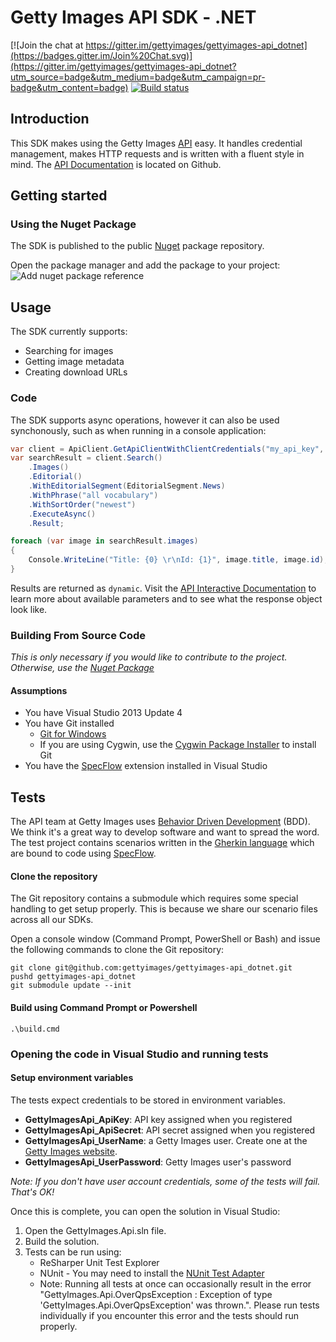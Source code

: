 # Getty Images API SDK - .NET

[![Join the chat at https://gitter.im/gettyimages/gettyimages-api_dotnet](https://badges.gitter.im/Join%20Chat.svg)](https://gitter.im/gettyimages/gettyimages-api_dotnet?utm_source=badge&utm_medium=badge&utm_campaign=pr-badge&utm_content=badge)
[![Build status](https://ci.appveyor.com/api/projects/status/yqy480k37aaokumr/branch/master?svg=true)](https://ci.appveyor.com/project/GettyImages/gettyimages-api-dotnet/branch/master)
## Introduction
This SDK makes using the Getty Images [API](http://developers.gettyimages.com) easy. It handles credential management, makes HTTP requests and is written with a fluent style in mind. The [API Documentation](https://github.com/gettyimages/gettyimages-api) is located on Github.

## Getting started
### Using the Nuget Package
The SDK is published to the public [Nuget](https://www.nuget.org/packages/GettyImages.Api/) package repository.

Open the package manager and add the package to your project:
![Add nuget package reference](nuget-add-ref.png)

## Usage
The SDK currently supports:
+ Searching for images
+ Getting image metadata
+ Creating download URLs

### Code
The SDK supports async operations, however it can also be used synchonously, such as when running in a console application:

```csharp
var client = ApiClient.GetApiClientWithClientCredentials("my_api_key", "my_api_secret");
var searchResult = client.Search()
    .Images()
    .Editorial()
    .WithEditorialSegment(EditorialSegment.News)
    .WithPhrase("all vocabulary")
    .WithSortOrder("newest")
    .ExecuteAsync()
    .Result;

foreach (var image in searchResult.images)
{
    Console.WriteLine("Title: {0} \r\nId: {1}", image.title, image.id);
}
````

Results are returned as `dynamic`. Visit the [API Interactive Documentation](https://api.gettyimages.com/swagger) to learn more about available parameters and to see what the response object look like.

### Building From Source Code
_This is only necessary if you would like to contribute to the project. Otherwise, use the [Nuget Package](#using-the-nuget-package)_

#### Assumptions
+ You have Visual Studio 2013 Update 4
+ You have Git installed
	+ [Git for Windows](http://msysgit.github.io/)
	+ If you are using Cygwin, use the [Cygwin Package Installer](https://cygwin.com/install.html) to install Git
+ You have the [SpecFlow](http://specflow.org) extension installed in Visual Studio

## Tests
The API team at Getty Images uses [Behavior Driven Development](http://en.wikipedia.org/wiki/Behavior-driven_development) (BDD). We think it's a great way to develop software and want to spread the word. The test project contains scenarios written in the [Gherkin language](https://github.com/cucumber/gherkin/wiki) which are bound to code using [SpecFlow](http://www.specflow.org/).

#### Clone the repository
The Git repository contains a submodule which requires some special handling to get setup properly. This is because we share our scenario files across all our SDKs.

Open a console window (Command Prompt, PowerShell or Bash) and issue the following commands to clone the Git repository:

	git clone git@github.com:gettyimages/gettyimages-api_dotnet.git
	pushd gettyimages-api_dotnet
	git submodule update --init
#### Build using Command Prompt or Powershell
	.\build.cmd

### Opening the code in Visual Studio and running tests
#### Setup environment variables
The tests expect credentials to be stored in environment variables.
+ __GettyImagesApi_ApiKey__: API key assigned when you registered
+ __GettyImagesApi_ApiSecret__: API secret assigned when you registered
+ __GettyImagesApi_UserName__: a Getty Images user. Create one at the [Getty Images website](http://gettyimages.com).
+ __GettyImagesApi_UserPassword__: Getty Images user's password


_Note: If you don't have user account credentials, some of the tests will fail. That's OK!_

Once this is complete, you can open the solution in Visual Studio:

1. Open the GettyImages.Api.sln file.
1. Build the solution.
1. Tests can be run using:
	+ ReSharper Unit Test Explorer
	+ NUnit - You may need to install the [NUnit Test Adapter](http://visualstudiogallery.msdn.microsoft.com/6ab922d0-21c0-4f06-ab5f-4ecd1fe7175d)
	+ Note: Running all tests at once can occasionally result in the error "GettyImages.Api.OverQpsException : Exception of type 'GettyImages.Api.OverQpsException' was thrown.". Please run tests individually if you encounter this error and the tests should run properly.
